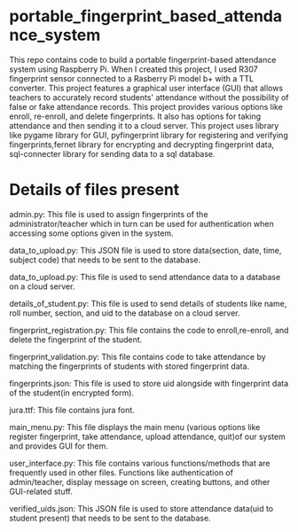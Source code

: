 # portable_fingerprint_based_attendance_system
This repo contains code to build a portable fingerprint-based attendance system using Raspberry Pi.
When I created this project, I used R307 fingerprint sensor connected to a Rasberry Pi model b+ with a TTL converter.
This project features a graphical user interface (GUI) that allows teachers to accurately record students' attendance without the possibility of false or fake attendance records.
This project provides various options like  enroll, re-enroll, and delete fingerprints. It also has options for taking attendance and then sending it to a cloud server.
This project uses library like pygame library for GUI, pyfingerprint library for registering and verifying fingerprints,fernet library for encrypting and decrypting fingerprint data, sql-connecter library for sending data to a sql database.


# Details of files present

admin.py: This file  is used to assign fingerprints of the administrator/teacher which in turn can be used for authentication when accessing some options given in the system.

data_to_upload.py: This JSON file is used to store data(section, date, time, subject code) that needs to be sent to the database.

data_to_upload.py: This  file is used to send attendance data to a database on a cloud server.

details_of_student.py: This file is used to send details of students like name, roll number, section, and uid to the database on a cloud server.

fingerprint_registration.py: This file contains the code to enroll,re-enroll, and delete the fingerprint of the student.

fingerprint_validation.py: This file contains code to take attendance by matching the fingerprints of students with stored fingerprint data.

fingerprints.json: This file is used to store uid alongside with fingerprint data of the student(in encrypted form).

jura.ttf: This file contains jura font.

main_menu.py: This file displays the main menu (various options like register fingerprint, take attendance, upload attendance, quit)of our system and provides GUI for them.

user_interface.py: This file contains various functions/methods that are frequently used in other files. Functions like authentication of admin/teacher, display message on screen, creating buttons, and other GUI-related stuff.

verified_uids.json: This JSON file is used to store attendance data(uid to student present) that needs to be sent to the database.
